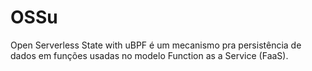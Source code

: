 # OSSu
Open Serverless State  with uBPF é um mecanismo pra persistência de dados em funções
usadas no modelo Function as a Service (FaaS).
